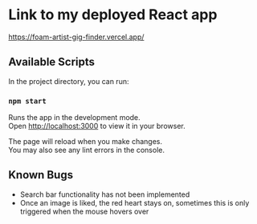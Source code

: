 # Link to my deployed React app
https://foam-artist-gig-finder.vercel.app/

## Available Scripts

In the project directory, you can run:

### `npm start`

Runs the app in the development mode.\
Open [http://localhost:3000](http://localhost:3000) to view it in your browser.

The page will reload when you make changes.\
You may also see any lint errors in the console.

## Known Bugs
- Search bar functionality has not been implemented
- Once an image is liked, the red heart stays on, sometimes this is only triggered when the mouse hovers over
